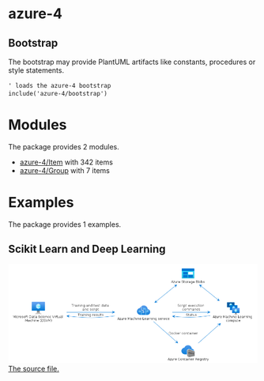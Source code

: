 # azure-4

## Bootstrap

The bootstrap may provide PlantUML artifacts like constants, procedures or style statements.

```plantuml
' loads the azure-4 bootstrap
include('azure-4/bootstrap')
```



# Modules

The package provides 2 modules.

- [azure-4/Item](../azure-4/Item/README.md) with 342 items
- [azure-4/Group](../azure-4/Group/README.md) with 7 items



# Examples

The package provides 1 examples.

## Scikit Learn and Deep Learning

![Scikit Learn and Deep Learning](../azure-4/scikit_learn_and_deep_learning.png)<br>
[The source file.](../azure-4/scikit_learn_and_deep_learning.puml)



